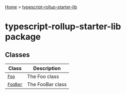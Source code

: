[Home](./index) &gt; [typescript-rollup-starter-lib](./typescript-rollup-starter-lib.md)

# typescript-rollup-starter-lib package

## Classes

|  Class | Description |
|  --- | --- |
|  [`Foo`](./typescript-rollup-starter-lib.foo.md) | The Foo class |
|  [`FooBar`](./typescript-rollup-starter-lib.foobar.md) | The FooBar class |

